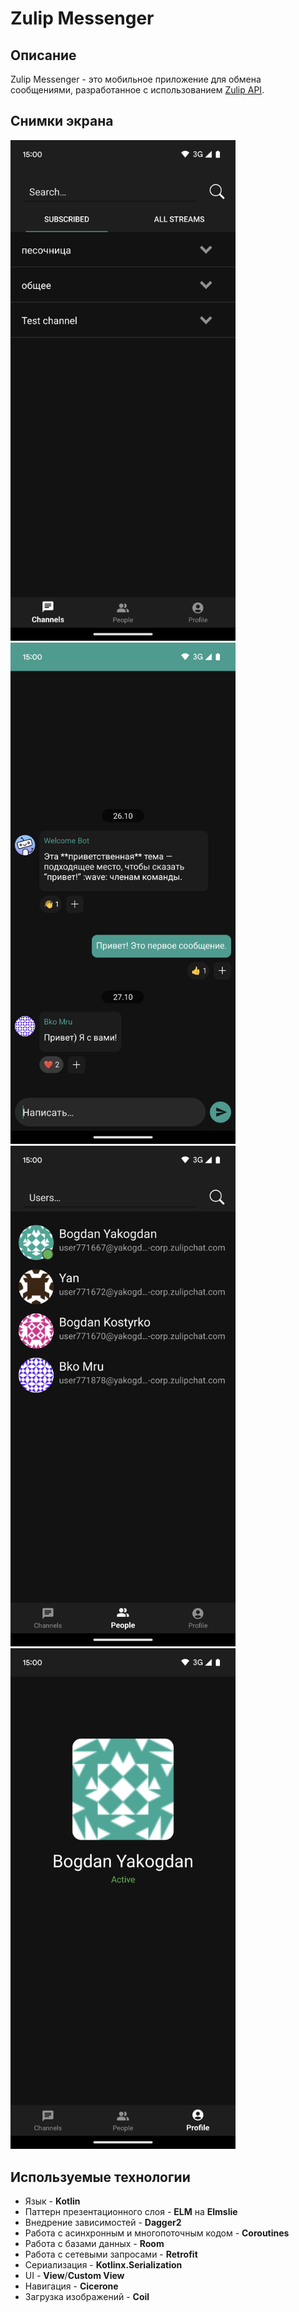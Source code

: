 # Zulip Messenger

## Описание
Zulip Messenger - это мобильное приложение для обмена сообщениями, разработанное с использованием [Zulip API](https://zulip.com/api/).

## Снимки экрана
<img src="screenshots/screenshot_1.png" width="360" alt="screenshot"> <img src="screenshots/screenshot_2.png" width="360" alt="screenshot">
<img src="screenshots/screenshot_3.png" width="360" alt="screenshot"> <img src="screenshots/screenshot_4.png" width="360" alt="screenshot">

## Используемые технологии
* Язык - **Kotlin**
* Паттерн презентационного слоя - **ELM** на **Elmslie**
* Внедрение зависимостей - **Dagger2**
* Работа с асинхронным и многопоточным кодом - **Coroutines**
* Работа с базами данных - **Room**
* Работа с сетевыми запросами - **Retrofit**
* Сериализация - **Kotlinx.Serialization**
* UI - **View**/**Custom View**
* Навигация - **Cicerone**
* Загрузка изображений - **Coil**

